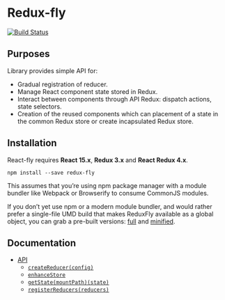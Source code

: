 # Redux-fly
[![Build Status](https://travis-ci.org/MrEfrem/redux-fly.svg?branch=master)](https://travis-ci.org/MrEfrem/redux-fly)

## Purposes
Library provides simple API for:
* Gradual registration of reducer.
* Manage React component state stored in Redux.
* Interact between components through API Redux: dispatch actions, state selectors.
* Creation of the reused components which can placement of a state in the common Redux store or create incapsulated Redux store.

## Installation
React-fly requires **React 15.x**, **Redux 3.x** and **React Redux 4.x**.
```
npm install --save redux-fly
```

This assumes that you’re using npm package manager with a module bundler like Webpack or Browserify to consume CommonJS modules.

If you don’t yet use npm or a modern module bundler, and would rather prefer a single-file UMD build that makes ReduxFly available as a global object, you can grab a pre-built versions: [full](https://unpkg.com/redux-fly/dist/redux-fly.js) and
 [minified](https://unpkg.com/redux-fly/dist/redux-fly.min.js).

## Documentation
* [API](docs/API.md#api)
  * [`createReducer(config)`](docs/API.md#createreducerconfig)
  * [`enhanceStore`](docs/API.md#enhancestore)
  * [`getState(mountPath)(state)`](docs/API.md#getstatemountpathstate)
  * [`registerReducers(reducers)`](docs/API.md#registerreducersreducers)
